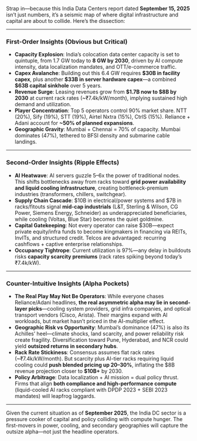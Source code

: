 Strap in—because this India Data Centers report dated **September 15, 2025** isn’t just numbers, it’s a seismic map of where digital infrastructure and capital are about to collide. Here’s the dissection:

---

### First-Order Insights (Obvious but Critical)

* **Capacity Explosion**: India’s colocation data center capacity is set to quintuple, from 1.7 GW today to **8 GW by 2030**, driven by AI compute intensity, data localization mandates, and OTT/e-commerce traffic.
* **Capex Avalanche**: Building out this 6.4 GW requires **\$30B in facility capex**, plus another **\$33B in server hardware capex**—a combined **\$63B capital sinkhole** over 5 years.
* **Revenue Surge**: Leasing revenues grow from **\$1.7B now to \$8B by 2030** at current rack rates (\~₹7.4k/kW/month), implying sustained high demand and utilization.
* **Player Concentration**: Top 5 operators control 90% market share. NTT (20%), Sify (19%), STT (19%), Airtel Nxtra (15%), CtrlS (15%). Reliance + Adani account for **\~50% of planned expansions**.
* **Geographic Gravity**: Mumbai + Chennai = 70% of capacity. Mumbai dominates (47%), tethered to BFSI density and submarine cable landings.

---

### Second-Order Insights (Ripple Effects)

* **AI Heatwave**: AI servers guzzle 5–6x the power of traditional nodes. This shifts bottlenecks away from racks toward **grid power availability and liquid cooling infrastructure**, creating bottleneck-premium industries (transformers, chillers, switchgear).
* **Supply Chain Cascade**: \$10B in electrical/power systems and \$7B in racks/fitouts signal **mid-cap industrials** (L\&T, Sterling & Wilson, CG Power, Siemens Energy, Schneider) as underappreciated beneficiaries, while cooling (Voltas, Blue Star) becomes the quiet goldmine.
* **Capital Gatekeeping**: Not every operator can raise \$30B—expect private equity/infra funds to become kingmakers in financing via REITs, InvITs, and structured credit. Telcos are advantaged: recurring cashflows + captive enterprise relationships.
* **Occupancy Tightrope**: Current utilization is 97%—any delay in buildouts risks **capacity scarcity premiums** (rack rates spiking beyond today’s ₹7.4k/kW).

---

### Counter-Intuitive Insights (Alpha Pockets)

* **The Real Play May Not Be Operators**: While everyone chases Reliance/Adani headlines, **the real asymmetric alpha may lie in second-layer picks**—cooling system providers, grid infra companies, and optical transport vendors (Cisco, Arista). Their margins expand with AI workloads, but market hasn’t priced in the AI-multiplier effect.
* **Geographic Risk vs Opportunity**: Mumbai’s dominance (47%) is also its Achilles’ heel—climate shocks, land scarcity, and power reliability risk create fragility. Diversification toward Pune, Hyderabad, and NCR could yield **outsized returns in secondary hubs**.
* **Rack Rate Stickiness**: Consensus assumes flat rack rates (\~₹7.4k/kW/month). But scarcity plus AI-tier racks requiring liquid cooling could **push blended pricing up 20–30%**, inflating the \$8B revenue projection closer to **\$10B+** by 2030.
* **Policy Arbitrage**: Data localization + AI mission = dual policy thrust. Firms that align **both compliance and high-performance compute** (liquid-cooled AI racks compliant with DPDP 2023 + SEBI 2023 mandates) will leapfrog laggards.

---

Given the current situation as of **September 2025**, the India DC sector is a pressure cooker of capital and policy colliding with compute hunger. The first-movers in power, cooling, and secondary geographies will capture the outsize alpha—not just the headline operators.

